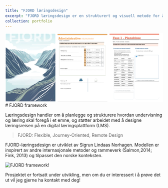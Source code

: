 ```yaml
---
title: "FJORD læringsdesign"
excerpt: "FJORD læringsdesign er en strukturert og visuell metode for å utvikle undervisning som gir sammenheng mellom læringsutbytte, vurdering og læringsaktiviteter. Modellen bygger på prinsipper fra backward design, design thinking og Carpe Diem-metodikken, og legger vekt på samskaping, tverrfaglig samarbeid og helhetlig planlegging. FJORD brukes som et praktisk verktøy i høyere utdanning for å designe relevante og engasjerende læringsforløp – både fysisk, digitalt og hybrid.<br/><img src='/images/FJORDn.png'>"
collection: portfolio
---
```

<img src='/images/FJORDn.png'>
# FJORD framework

Læringsdesign handler om å planlegge og strukturere hvordan undervisning og læring skal foregå i et emne, og støtter arbeidet med å designe læringsreisen på en digital læringsplattform (LMS).

>FJORD: Flexible, Journey-Oriented, Remote Design

FJORD-læringsdesign er utviklet av Sigrun Lindaas Norhagen. Modellen er inspirert av andre internasjonale metoder og rammeverk (Salmon,2014; Fink, 2013) og tilpasset den norske konteksten.

![FJORD framework!](/assets/images/FJORD.png "FJORD læringsdesign")

Prosjektet er fortsatt under utvikling, men om du er interessert i å prøve det ut vil jeg gjerne ha kontakt med deg!